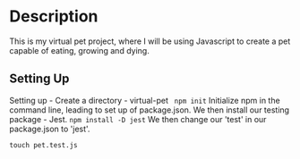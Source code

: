 # Description
This is my virtual pet project, where I will be using Javascript to create a pet capable of eating, growing and dying.

## Setting Up
Setting up -
Create a directory - virtual-pet
``` npm init```
Initialize npm in the command line, leading to set up of package.json.
We then install our testing package - Jest.
```npm install -D jest```
We then change our 'test' in our package.json to 'jest'.
 ```touch pet.js
 touch pet.test.js
 ```



